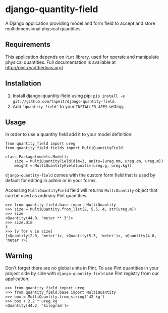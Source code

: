 # django-quantity-field

A Django application providing model and form field
to accept and store multidimensional physical quantities.


## Requirements

This application depends on `Pint` library, used for operate
and manipulate physical quantities. Full documentation is
available at http://pint.readthedocs.org/


## Installation

1. Install django-quantity-field using pip: `pip install -e git://github.com/tapeit/django-quantity-field`.
2. Add `'quantity_field'` to your `INSTALLED_APPS` setting.


## Usage

In order to use a quantity field add it to your model definition:

    from quantity_field import ureg
    from quantity_field.fields import MultiQuantityField

    class Package(models.Model):
        size = MultiQuantityField(dim=3, units=(ureg.mm, ureg.cm, ureg.m))
        weight = MultiQuantityField(units=(ureg.g, ureg.kg))

`django-quantity-field` comes with the custom form field that is
used by default for editing in admin or in your forms.

Accessing `MultiQuantityField` field will returns `MultiQuantity` object
that can be used as ordinary Pint quantities.

    >>> from quantity_field.base import MultiQuantity
    >>> size = MultiQuantity.from_list(2, 5.5, 4, str(ureg.m))
    >>> size
    <Quantity(44.0, 'meter ** 3')>
    >>> size.dim
    3
    >>> [v for v in size]
    [<Quantity(2.0, 'meter')>, <Quantity(5.5, 'meter')>, <Quantity(4.0, 'meter')>]


## Warning

Don't forget there are no global units in Pint. To use Pint quantities
in your project side by side with `django-quantity-field` use
Pint registry from our application.

    >>> from quantity_field import ureg
    >>> from quantity_field.base import MultiQuantity
    >>> box = MultiQuantity.from_string('42 kg')
    >>> box + 2.2 * ureg.kg
    <Quantity(44.2, 'kilogram')>
